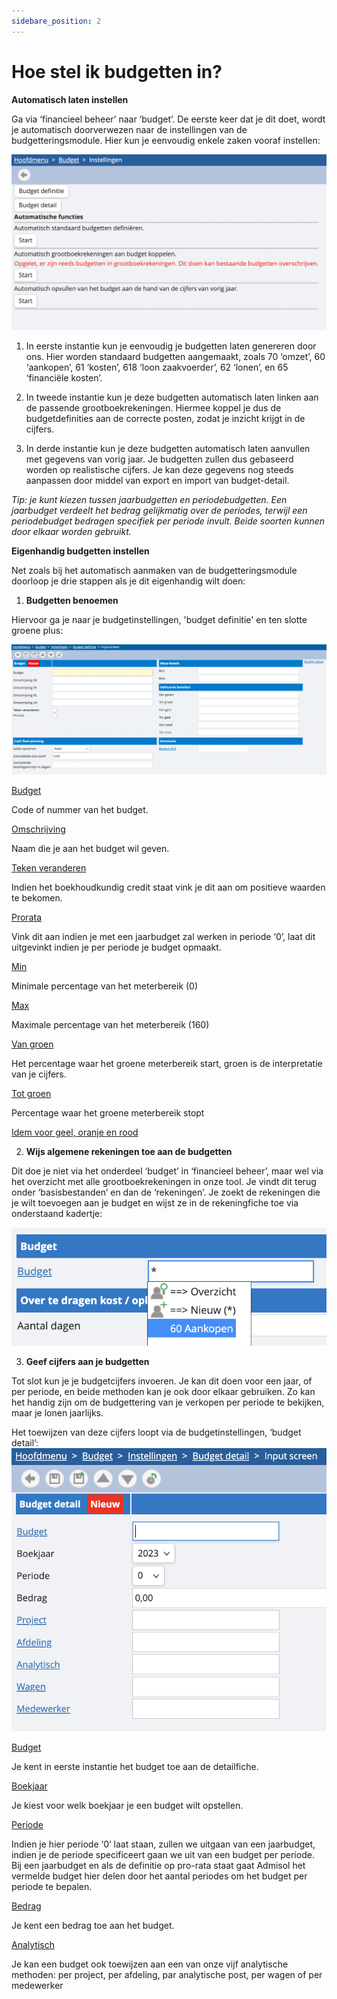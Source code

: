 ```yaml
---
sidebare_position: 2
---
```


# Hoe stel ik budgetten in?

**Automatisch laten instellen**

Ga via ‘financieel beheer’ naar ‘budget’. De eerste keer dat je dit doet, wordt je automatisch doorverwezen naar de instellingen van de budgetteringsmodule. Hier kun je eenvoudig enkele zaken vooraf instellen:

![alt text](/img/images/image75.png)

1. In eerste instantie kun je eenvoudig je budgetten laten genereren door ons. Hier worden standaard budgetten aangemaakt, zoals 70 ‘omzet’, 60 ‘aankopen’, 61 ‘kosten’, 618 ‘loon zaakvoerder’, 62 ‘lonen’, en 65 ‘financiële kosten’.

2. In tweede instantie kun je deze budgetten automatisch laten linken aan de passende grootboekrekeningen. Hiermee koppel je dus de budgetdefinities aan de correcte posten, zodat je inzicht krijgt in de cijfers.

3. In derde instantie kun je deze budgetten automatisch laten aanvullen met gegevens van vorig jaar. Je budgetten zullen dus gebaseerd worden op realistische cijfers. Je kan deze gegevens nog steeds aanpassen door middel van export en import van budget-detail.

*Tip: je kunt kiezen tussen jaarbudgetten en periodebudgetten. Een jaarbudget verdeelt het bedrag gelijkmatig over de periodes, terwijl een periodebudget bedragen specifiek per periode invult. Beide soorten kunnen door elkaar worden gebruikt.*


**Eigenhandig budgetten instellen**

Net zoals bij het automatisch aanmaken van de budgetteringsmodule doorloop je drie stappen als je dit eigenhandig wilt doen:




1. **Budgetten benoemen**

Hiervoor ga je naar je budgetinstellingen, 'budget definitie' en ten slotte groene plus:  

![alt text](/img/images/image256.png)

<u>Budget</u>

Code of nummer van het budget.


<u>Omschrijving</u>

Naam die je aan het budget wil geven.


<u>Teken veranderen</u>

Indien het boekhoudkundig credit staat vink je dit aan om positieve waarden te bekomen.


<u>Prorata</u>

Vink dit aan indien je met een jaarbudget zal werken in periode ‘0’, laat dit uitgevinkt indien je per periode je budget opmaakt.


<u>Min</u>

Minimale percentage van het meterbereik (0)


<u>Max</u>

Maximale percentage van het meterbereik (160)


<u>Van groen</u>

Het percentage waar het groene meterbereik start, groen is de interpretatie van je cijfers.


<u>Tot groen</u>

Percentage waar het groene meterbereik stopt


<u>Idem voor geel, oranje en rood</u>

2. **Wijs algemene rekeningen toe aan de budgetten**

Dit doe je niet via het onderdeel ‘budget’ in ‘financieel beheer’, maar wel via het overzicht met alle grootboekrekeningen in onze tool. Je vindt dit terug onder ‘basisbestanden’ en dan de ‘rekeningen’. Je zoekt de rekeningen die je wilt toevoegen aan je budget en wijst ze in de rekeningfiche toe via onderstaand kadertje:

![alt text](/img/images/image79.png)

3. **Geef cijfers aan je budgetten**

Tot slot kun je je budgetcijfers invoeren. Je kan dit doen voor een jaar, of per periode, en beide methoden kan je ook door elkaar gebruiken. Zo kan het handig zijn om de budgettering van je verkopen per periode te bekijken, maar je lonen jaarlijks.

Het toewijzen van deze cijfers loopt via de budgetinstellingen, ‘budget detail’:
![alt text](/img/images/image191.png)

<u>Budget</u>

Je kent in eerste instantie het budget toe aan de detailfiche.


<u>Boekjaar</u>

Je kiest voor welk boekjaar je een budget wilt opstellen.


<u>Periode</u>

Indien je hier periode ‘0’ laat staan, zullen we uitgaan van een jaarbudget, indien je de periode specificeert gaan we uit van een budget per periode. Bij een jaarbudget en als de definitie op pro-rata staat gaat Admisol het vermelde budget hier delen door het aantal periodes om het budget per periode te bepalen.


<u>Bedrag</u>

Je kent een bedrag toe aan het budget.


<u>Analytisch</u>

Je kan een budget ook toewijzen aan een van onze vijf analytische methoden: per project, per afdeling, par analytische post, per wagen of per medewerker


